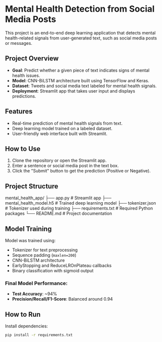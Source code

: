 # Mental Health Detection from Social Media Posts

This project is an end-to-end deep learning application that detects mental health-related signals from user-generated text, such as social media posts or messages.

## Project Overview

- **Goal**: Predict whether a given piece of text indicates signs of mental health issues.
- **Model**: CNN-BiLSTM architecture built using TensorFlow and Keras.
- **Dataset**: Tweets and social media text labeled for mental health signals.
- **Deployment**: Streamlit app that takes user input and displays predictions.

## Features

- Real-time prediction of mental health signals from text.
- Deep learning model trained on a labeled dataset.
- User-friendly web interface built with Streamlit.

## How to Use

1. Clone the repository or open the Streamlit app.
2. Enter a sentence or social media post in the text box.
3. Click the "Submit" button to get the prediction (Positive or Negative).

## Project Structure

mental_health_app/
├── app.py # Streamlit app
├── mental_health_model.h5 # Trained deep learning model
├── tokenizer.json # Tokenizer used during training
├── requirements.txt # Required Python packages
└── README.md # Project documentation


##  Model Training

Model was trained using:
- Tokenizer for text preprocessing
- Sequence padding (`maxlen=200`)
- CNN-BiLSTM architecture
- EarlyStopping and ReduceLROnPlateau callbacks
- Binary classification with sigmoid output

### Final Model Performance:
- **Test Accuracy**: ~94%
- **Precision/Recall/F1-Score**: Balanced around 0.94

## How to Run
Install dependencies:

```bash
pip install -r requirements.txt
